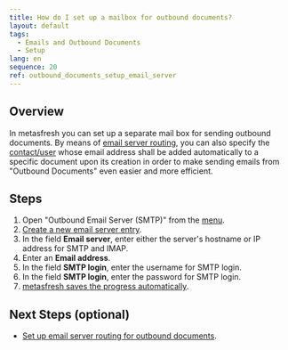 ```yaml
---
title: How do I set up a mailbox for outbound documents?
layout: default
tags:
  - Emails and Outbound Documents
  - Setup
lang: en
sequence: 20
ref: outbound_documents_setup_email_server
---
```


## Overview
In metasfresh you can set up a separate mail box for sending outbound documents. By means of [email server routing](Setup_email_server_routing), you can also specify the [contact/user](Add_user_to_BPartner) whose email address shall be added automatically to a specific document upon its creation in order to make sending emails from "Outbound Documents" even easier and more efficient.

## Steps
1. Open "Outbound Email Server (SMTP)" from the [menu](Menu).
1. [Create a new email server entry](New_Record_Window).
1. In the field **Email server**, enter either the server's hostname or IP address for SMTP and IMAP.
1. Enter an **Email address**.
1. In the field **SMTP login**, enter the username for SMTP login.
1. In the field **SMTP login**, enter the password for SMTP login.
1. [metasfresh saves the progress automatically](Saveindicator).

## Next Steps (optional)
- [Set up email server routing for outbound documents](Setup_email_server_routing).
